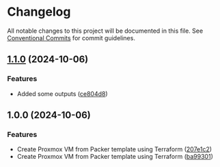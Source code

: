 # Changelog

All notable changes to this project will be documented in this file. See
[Conventional Commits](https://conventionalcommits.org) for commit guidelines.

## [1.1.0](https://github.com/bcochofel/terraform-proxmox-clonevm/compare/1.0.0...1.1.0) (2024-10-06)

### Features

* Added some outputs ([ce804d8](https://github.com/bcochofel/terraform-proxmox-clonevm/commit/ce804d8d601b1d1b9af163bb174dca57d8019a8f))

## 1.0.0 (2024-10-06)

### Features

* Create Proxmox VM from Packer template using Terraform ([207e1c2](https://github.com/bcochofel/terraform-proxmox-clonevm/commit/207e1c26c63da924645facd260c4611dc5ec85ff))
* Create Proxmox VM from Packer template using Terraform ([ba99301](https://github.com/bcochofel/terraform-proxmox-clonevm/commit/ba99301e3e5c61632f43d051347525295085c5fe))
